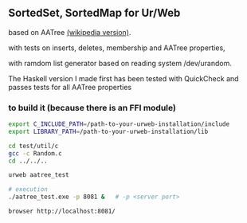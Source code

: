 ## SortedSet, SortedMap for Ur/Web

based on AATree [(wikipedia version)](https://en.wikipedia.org/wiki/AA_tree).

with tests on inserts, deletes, membership and AATree properties,

with ramdom list generator based on reading system /dev/urandom.

The Haskell version I made first
has been tested with QuickCheck and passes tests for all AATree properties

### to build it (because there is an FFI module)

```bash
export C_INCLUDE_PATH=/path-to-your-urweb-installation/include
export LIBRARY_PATH=/path-to-your-urweb-installation/lib

cd test/util/c
gcc -c Random.c
cd ../../..

urweb aatree_test

# execution
./aatree_test.exe -p 8081 &   # -p <server port>

browser http://localhost:8081/
```





